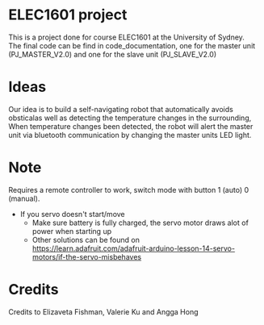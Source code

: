 # ELEC1601 project
This is a project done for course ELEC1601 at the University of Sydney.  
The final code can be find in code_documentation, one for the master unit   
(PJ_MASTER_V2.0) and one for the slave unit (PJ_SLAVE_V2.0)  

# Ideas
Our idea is to build a self-navigating robot that automatically avoids  
obsticalas well as detecting the temperature changes in the surrounding,  
When temperature changes been detected, the robot will alert the master  
unit via bluetooth communication by changing the master units LED light.  

# Note
Requires a remote controller to work, switch mode with button 1 (auto) 0 (manual). 
* If you servo doesn't start/move
    - Make sure battery is fully charged, the servo motor draws alot of power when starting up
    - Other solutions can be found on  
          https://learn.adafruit.com/adafruit-arduino-lesson-14-servo-motors/if-the-servo-misbehaves
          
# Credits
Credits to Elizaveta Fishman, Valerie Ku and Angga Hong
